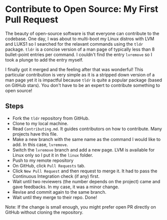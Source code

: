 # Contribute to Open Source: My First Pull Request

The beauty of open-source software is that everyone can contribute to the codebase. One day, I was about to multi-boot my Linux distros with LVM and LUKS1 so I searched for the relavant commands using the `tldr` package. `tldr` is a concise version of a man page of typically less than 8 bullet-point entries per command. I couldn't find the entry `lvremove` so I took a plunge to add the entry myself.

I finally got it merged and the feeling after that was wonderful! This particular contribution is very simple as it is a stripped down version of a man page yet it is impactful because `tldr` is quite a popular package (based on GitHub stars). You don't have to be an expert to contribute something to open source!

## Steps

- Fork the `tldr` repository from GitHub.
- Clone to my local machine.
- Read `Contributing.md`. It guides contributors on how to contribute. Many projects have this file.
- Make a new branch with the same name as the command I would like to add. In this case, `lvremove`.
- Switch the `lvremove` branch and add a new page. LVM is available for Linux only so I put it in the `linux` folder.
- Push to my remote repository
- On GitHub, click `Pull Requests` tab.
- Click `New Pull Request` and then request to merge it. It had to pass the Continuous Integration check (if any) first.
- Wait until two reviewers (the number depends on the project) came and gave feedbacks. In my case, it was a minor change.
- Revise and commit again to the same branch.
- Wait until they merge to their repo. Done!

Note: If the change is small enough, you might prefer open PR directly on GitHub without cloning the repository.
